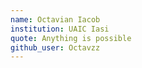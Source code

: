 ```yaml
---
name: Octavian Iacob
institution: UAIC Iasi
quote: Anything is possible
github_user: Octavzz
---
```

